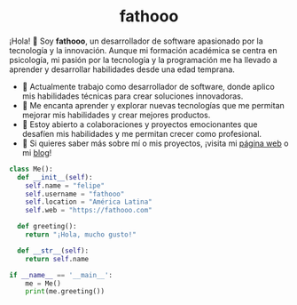 <h1 align="center">
  <b>fathooo</b>
</h1>

¡Hola! 👋 Soy **fathooo**, un desarrollador de software apasionado por la tecnología y la innovación. Aunque mi formación académica se centra en psicología, mi pasión por la tecnología y la programación me ha llevado a aprender y desarrollar habilidades desde una edad temprana.

- 🔭 Actualmente trabajo como desarrollador de software, donde aplico mis habilidades técnicas para crear soluciones innovadoras.
- 🌱 Me encanta aprender y explorar nuevas tecnologías que me permitan mejorar mis habilidades y crear mejores productos.
- 👯 Estoy abierto a colaboraciones y proyectos emocionantes que desafíen mis habilidades y me permitan crecer como profesional.
- 💬 Si quieres saber más sobre mí o mis proyectos, ¡visita mi [página web](https://www.fathooo.com/) o mi [blog](https://www.fathooo.com/)!

```python
class Me():
  def __init__(self):
    self.name = "felipe"
    self.username = "fathooo"
    self.location = "América Latina"
    self.web = "https://fathooo.com"

  def greeting():
    return "¡Hola, mucho gusto!"

  def __str__(self):
    return self.name

if __name__ == '__main__':
    me = Me()
    print(me.greeting())
```

